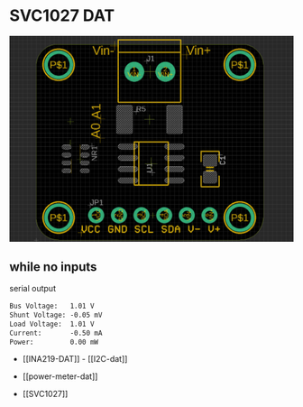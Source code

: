 
# SVC1027 DAT 

![](17-37-17-24-07-2023.png)



## while no inputs 

serial output 

    Bus Voltage:   1.01 V
    Shunt Voltage: -0.05 mV
    Load Voltage:  1.01 V
    Current:       -0.50 mA
    Power:         0.00 mW



- [[INA219-DAT]] - [[I2C-dat]]

- [[power-meter-dat]]

- [[SVC1027]]